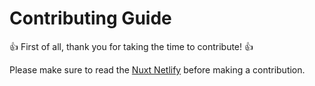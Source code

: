 # Contributing Guide

:+1: First of all, thank you for taking the time to contribute! :+1:

Please make sure to read the [Nuxt Netlify][link] before making a contribution.

[link]: https://www.bazzite.com/docs/nuxt-netlify/contributing?utm_source=github&utm_medium=contributing&utm_campaign=nuxt-netlify
